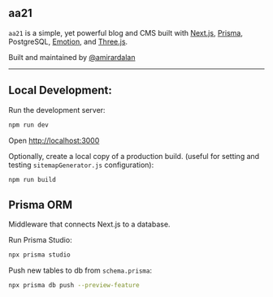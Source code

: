 ## aa21

`aa21` is a simple, yet powerful blog and CMS built with [Next.js](https://github.com/vercel/next.js/), [Prisma](https://github.com/prisma/prisma), PostgreSQL, [Emotion](https://github.com/emotion-js/emotion), and [Three.js](https://github.com/mrdoob/three.js/).

Built and maintained by [@amirardalan](https://github.com/amirardalan)

---

## Local Development: 

Run the development server:

```bash
npm run dev
```

Open [http://localhost:3000](http://localhost:3000)

Optionally, create a local copy of a production build. (useful for setting and testing `sitemapGenerator.js` configuration):

```bash
npm run build
```

## Prisma ORM

Middleware that connects Next.js to a database.

Run Prisma Studio:

```bash
npx prisma studio
```

Push new tables to db from `schema.prisma`:

```bash
npx prisma db push --preview-feature
```